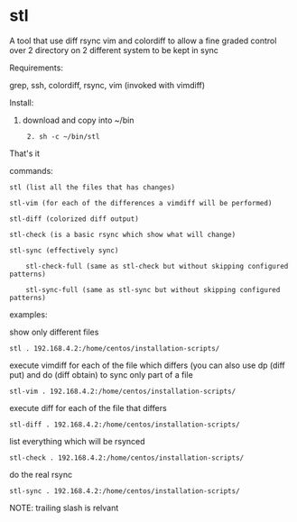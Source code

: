 # stl
A tool that use diff rsync vim and colordiff to allow a fine graded control over 2 directory on 2 different system to be kept in sync

Requirements:

grep, ssh, colordiff, rsync, vim (invoked with vimdiff)

Install:

1. download and copy into ~/bin

 		2. sh -c ~/bin/stl

That's it

commands:

	stl (list all the files that has changes)

	stl-vim (for each of the differences a vimdiff will be performed) 

	stl-diff (colorized diff output)

	stl-check (is a basic rsync which show what will change)

	stl-sync (effectively sync)

        stl-check-full (same as stl-check but without skipping configured patterns)
        
        stl-sync-full (same as stl-sync but without skipping configured patterns)
        
examples:

show only different files

	stl . 192.168.4.2:/home/centos/installation-scripts/

execute vimdiff for each of the file which differs (you can also use dp (diff put) and do (diff obtain) to sync only part of a file

	stl-vim . 192.168.4.2:/home/centos/installation-scripts/

execute diff for each of the file that differs
	
	stl-diff . 192.168.4.2:/home/centos/installation-scripts/

list everything which will be rsynced

	stl-check . 192.168.4.2:/home/centos/installation-scripts/

do the real rsync

	stl-sync . 192.168.4.2:/home/centos/installation-scripts/


NOTE: trailing slash is relvant
